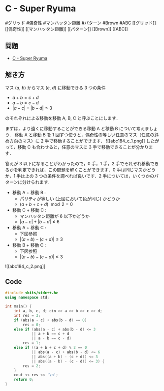 # C - Super Ryuma
#グリッド #偶奇性 #マンハッタン距離 #パターン #Brown #ABC
[[グリッド]] [[偶奇性]] [[マンハッタン距離]] [[パターン]] [[Brown]] [[ABC]]

## 問題
- [C - Super Ryuma](https://atcoder.jp/contests/abc184/tasks/abc184_c)

## 解き方
マス $(a,\ b)$ からマス $(c,\ d)$ に移動できる 3 つの条件
- $a + b = c + d$
- $a − b = c − d$
- $| a − c | + | b − d | \leq 3$

のそれぞれによる移動を移動 A, B, C と呼ぶことにします．

まずは，より遠くに移動することができる移動 A と移動 B について考えましょう．
移動 A と移動 B を 1 回ずつ使うと，偶奇性の等しい任意のマス（任意の斜め方向のマス）に 2 手で移動することができます．
![[abc184_c_1.png]]
したがって，移動 C も合わせると，任意のマスに 3 手で移動できることが分かります．

答えが 3 以下になることがわかったので，0 手，1 手，2 手でそれぞれ移動できるかを判定できれば，この問題を解くことができます．0 手は同じマスかどうか，1 手は上の 3 つの条件を調べれば良いです．2 手については，いくつかのパターンに分けられます．

- 移動 A + 移動 B :
	- パリティが等しい (上図において色が同じ) かどうか
	- $( a + b + c + d ) \mod 2 = 0$
- 移動 C + 移動 C :
	- マンハッタン距離が  6 以下かどうか
	- $| a − c | + | b − d | ≤ 6$
- 移動 A + 移動 C :
	- 下図参照
	- $| ( a + b ) − ( c + d ) | ≤ 3$
- 移動 B + 移動 C :
	- 下図参照
	- $| ( a − b ) − ( c − d ) | ≤ 3$
	
![[abc184_c_2.png]]

## Code
```c++
#include <bits/stdc++.h>
using namespace std;

int main() {
	int a, b, c, d; cin >> a >> b >> c >> d;
	int res = 3;
	if (abs(a - c) + abs(b - d) == 0)
		res = 0;
	else if (abs(a - c) + abs(b - d) <= 3
			|| a + b == c + d
			|| a - b == c - d)
		res = 1;
	else if ((a + b + c + d) % 2 == 0
			|| abs(a - c) + abs(b - d) <= 6
			|| abs((a + b) - (c + d)) <= 3
			|| abs((a - b) - (c - d)) <= 3) {
		res = 2;
	}
	cout << res << '\n';
    return 0;
}
```